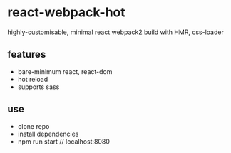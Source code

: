 # react-webpack-hot
highly-customisable, minimal react webpack2 build with HMR, css-loader

## features
* bare-minimum react, react-dom
* hot reload
* supports sass

## use
* clone repo
* install dependencies
* npm run start // localhost:8080




